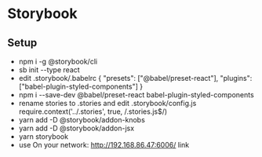 # Storybook

## Setup

- npm i -g @storybook/cli
- sb init --type react
- edit .storybook/.babelrc 
	{
        "presets": ["@babel/preset-react"],
        "plugins": ["babel-plugin-styled-components"]
    }
- npm i --save-dev @babel/preset-react babel-plugin-styled-components
- rename stories to .stories and edit .storybook/config.js 
	require.context('../.stories', true, /\.stories\.js$/)  
- yarn add -D @storybook/addon-knobs	
- yarn add -D @storybook/addon-jsx	
- yarn storybook
- use On your network:  http://192.168.86.47:6006/ link

